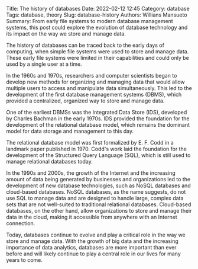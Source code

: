 Title: The history of databases
Date: 2022-02-12 12:45
Category: database
Tags: database, theory
Slug: database-history
Authors: Willians Mansueto
Summary: From early file systems to modern database management systems, this post could explore the evolution of database technology and its impact on the way we store and manage data.

The history of databases can be traced back to the early days of computing, when simple file systems were used to store and manage data. These early file systems were limited in their capabilities and could only be used by a single user at a time.

In the 1960s and 1970s, researchers and computer scientists began to develop new methods for organizing and managing data that would allow multiple users to access and manipulate data simultaneously. This led to the development of the first database management systems (DBMS), which provided a centralized, organized way to store and manage data.

One of the earliest DBMSs was the Integrated Data Store (IDS), developed by Charles Bachman in the early 1970s. IDS provided the foundation for the development of the relational database model, which remains the dominant model for data storage and management to this day.

The relational database model was first formalized by E. F. Codd in a landmark paper published in 1970. Codd's work laid the foundation for the development of the Structured Query Language (SQL), which is still used to manage relational databases today.

In the 1990s and 2000s, the growth of the Internet and the increasing amount of data being generated by businesses and organizations led to the development of new database technologies, such as NoSQL databases and cloud-based databases. NoSQL databases, as the name suggests, do not use SQL to manage data and are designed to handle large, complex data sets that are not well-suited to traditional relational databases. Cloud-based databases, on the other hand, allow organizations to store and manage their data in the cloud, making it accessible from anywhere with an Internet connection.

Today, databases continue to evolve and play a critical role in the way we store and manage data. With the growth of big data and the increasing importance of data analytics, databases are more important than ever before and will likely continue to play a central role in our lives for many years to come.